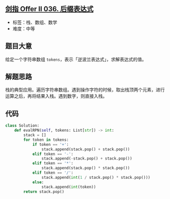 ## [剑指 Offer II 036. 后缀表达式](https://leetcode-cn.com/problems/8Zf90G/)

- 标签：栈、数组、数学
- 难度：中等

## 题目大意

给定一个字符串数组 `tokens`，表示「逆波兰表达式」，求解表达式的值。

## 解题思路

栈的典型应用。遍历字符串数组。遇到操作字符的时候，取出栈顶两个元素，进行运算之后，再将结果入栈。遇到数字，则直接入栈。

## 代码

```Python
class Solution:
    def evalRPN(self, tokens: List[str]) -> int:
        stack = []
        for token in tokens:
            if token == '+':
                stack.append(stack.pop() + stack.pop())
            elif token == '-':
                stack.append(-stack.pop() + stack.pop())
            elif token == '*':
                stack.append(stack.pop() * stack.pop())
            elif token == '/':
                stack.append(int(1 / stack.pop() * stack.pop()))
            else:
                stack.append(int(token))
        return stack.pop()
```

